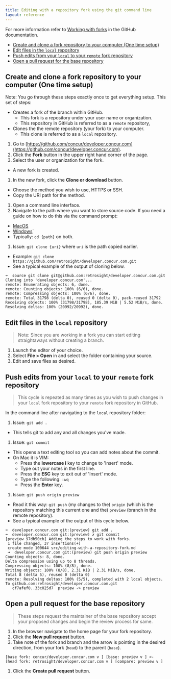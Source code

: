 ```yaml
---
title: Editing with a repository fork using the git command line
layout: reference
---
```


For more information refer to [Working with forks](https://help.github.com/articles/working-with-forks/) in the GitHub documentation.

* [Create and clone a fork repository to your computer (One time setup)](#create-and-clone)
* [Edit files in the `local` repository](#edit-files)
* [Push edits from your `local` to your `remote` fork repository](#push-edits-local-to-remote)
* [Open a pull request for the base repository](#open-pull-request)

## <a name="create-and-clone"></a>Create and clone a fork repository to your computer (One time setup)

>>
Note: You go through these steps exactly once to get everything setup. This set of steps:
* Creates a fork of the branch within GitHub.
  * This fork is a repository under your user name or organization.
  * This repository in GitHub is referred to as a `remote` repository,
* Clones the the remote repository (your fork) to your computer.
  * This clone is referred to as a `local` repository.

1. Go to [https://github.com/concur/developer.concur.com](https://github.com/concur/developer.concur.com).
1. Click the **Fork** button in the upper right hand corner of the page.
1. Select the user or organization for the fork.
  * A new fork is created.
1. In the new fork, click the **Clone or download** button.
  * Choose the method you wish to use, HTTPS or SSH.
  * Copy the URI path for the method.
1. Open a command line interface.
1. Navigate to the path where you want to store source code. If you need a guide on how to do this via the command prompt:
  * [MacOS](https://www.macworld.com/article/2042378/master-the-command-line-navigating-files-and-folders.html)
  * [Windows](https://www.digitalcitizen.life/command-prompt-how-use-basic-commands)`
  * Typically: `cd {path}` on both.
1. Issue: `git clone {uri}` where `uri` is the path copied earlier.
  * Example: `git clone https://github.com/retrosight/developer.concur.com.git`
  * See a typical example of the output of cloning below.

```shell
➜  source git clone git@github.com:retrosight/developer.concur.com.git
Cloning into 'developer.concur.com'...
remote: Enumerating objects: 6, done.
remote: Counting objects: 100% (6/6), done.
remote: Compressing objects: 100% (6/6), done.
remote: Total 31798 (delta 0), reused 0 (delta 0), pack-reused 31792
Receiving objects: 100% (31798/31798), 185.39 MiB | 5.52 MiB/s, done.
Resolving deltas: 100% (20992/20992), done.
```

## <a name="edit-files"></a>Edit files in the `local` repository

> Note: Since you are working in a fork you can start editing straightaways without creating a branch.

1. Launch the editor of your choice.
1. Select **File > Open** in and select the folder containing your source.
1. Edit and save files as desired.

## <a name="push-edits-local-to-remote"></a>Push edits from your `local` to your `remote` fork repository

> This cycle is repeated as many times as you wish to push changes in your `local` fork repository to your `remote` fork repository in GitHub.

In the command line after navigating to the `local` repository folder:

1. Issue: `git add .`
  * This tells git to add any and all changes you've made.
1. Issue: `git commit`
  * This opens a text editing tool so you can add notes about the commit.
  * On Mac it is VIM:
    * Press the **lowercase i** key to change to 'Insert' mode.
    * Type out your notes in the first line.
    *  Press the **ESC** key to exit out of 'Insert' mode.
    * Type the following: `:wq`
    * Press the **Enter** key.
1. Issue: `git push origin preview`
  * Read it this way: `git push` (my changes to the) `origin` (which is the repository matching this current one and the) `preview` (branch in the remote repository).
  * See a typical example of the output of this cycle below.

```shell
➜  developer.concur.com git:(preview) git add .
➜  developer.concur.com git:(preview) ✗ git commit
[preview 97db50cb] Adding the steps to work with forks.
 1 file changed, 37 insertions(+)
 create mode 100644 src/editing-with-a-repository-fork.md
 ➜  developer.concur.com git:(preview) git push origin preview
Counting objects: 8, done.
Delta compression using up to 8 threads.
Compressing objects: 100% (8/8), done.
Writing objects: 100% (8/8), 2.31 KiB | 2.31 MiB/s, done.
Total 8 (delta 5), reused 0 (delta 0)
remote: Resolving deltas: 100% (5/5), completed with 2 local objects.
To github.com:retrosight/developer.concur.com.git
   cf7afef0..33c025d7  preview -> preview
```

## <a name="open-pull-request"></a>Open a pull request for the base repository

> These steps request the maintainer of the base repository accept your proposed changes and begin the review process for same.

1. In the browser navigate to the home page for your fork repository.
1. Click the **New pull request** button.
1. Take note of the fork and branch and the arrow is pointing in the desired direction, from your fork (`head`) to the parent (`base`).
```
[base fork: concur/developer.concur.com v ] [base: preview v ] <- [head fork: retrosight/developer.concur.com v ] [compare: preview v ]
```
1. Click the **Create pull request** button.
